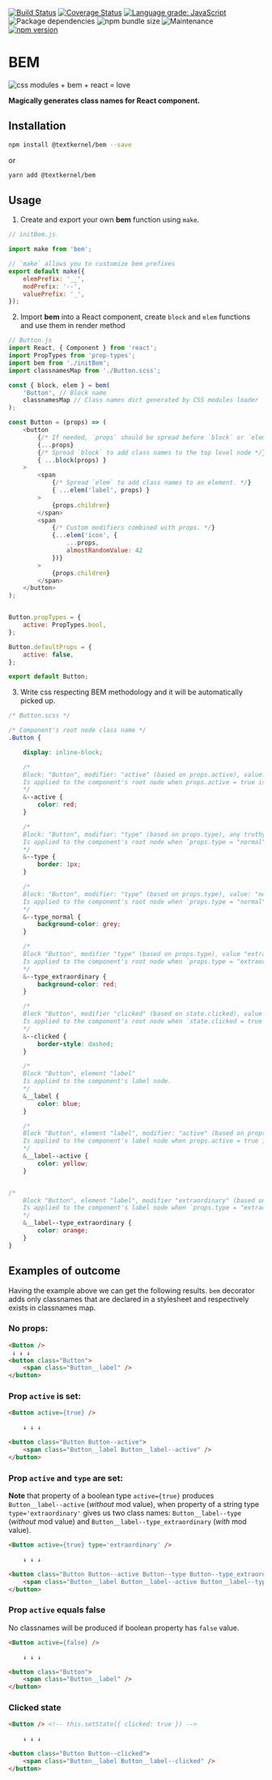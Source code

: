 [![Build Status](https://travis-ci.com/textkernel/bem.svg?branch=dev)](https://travis-ci.com/textkernel/bem)
[![Coverage Status](https://coveralls.io/repos/github/textkernel/bem/badge.svg?branch=dev)](https://coveralls.io/github/textkernel/bem?branch=dev)
[![Language grade: JavaScript](https://img.shields.io/lgtm/grade/javascript/g/textkernel/bem.svg?logo=lgtm&logoWidth=18)](https://lgtm.com/projects/g/textkernel/bem/context:javascript)
![Package dependencies](https://img.shields.io/david/textkernel/bem.svg?style=flat)
![npm bundle size](https://img.shields.io/bundlephobia/minzip/@textkernel/bem.svg)
![Maintenance](https://img.shields.io/maintenance/yes/2019.svg)
[![npm version](https://img.shields.io/npm/v/@textkernel/bem.svg)](https://www.npmjs.com/package/@textkernel/bem)

BEM
===

![css modules + bem + react = love](https://raw.githubusercontent.com/textkernel/bem/dev/docs/logo.svg?sanitize=true)

**Magically generates class names for React component.**

Installation
------------

```sh
npm install @textkernel/bem --save
```
or
```sh
yarn add @textkernel/bem
```


Usage
-----

1. Create and export your own **bem** function using `make`.

```js
// initBem.js

import make from 'bem';

// `make` allows you to customize bem prefixes
export default make({
    elemPrefix: '__',
    modPrefix: '--',
    valuePrefix: '_',
});
```

2. Import **bem** into a React component, create `block` and `elem` functions and use them in render method

```js
// Button.js
import React, { Component } from 'react';
import PropTypes from 'prop-types';
import bem from './initBem';
import classnamesMap from './Button.scss';

const { block, elem } = bem(
    'Button', // Block name
    classnamesMap // Class names dict generated by CSS modules loader
);

const Button = (props) => (
    <button
        {/* If needed, `props` should be spread before `block` or `elem in order to avoid className overwrite. */}
        {...props}
        {/* Spread `block` to add class names to the top level node */}
        { ...block(props) }
    >
        <span
            {/* Spread `elem` to add class names to an element. */}
            { ...elem('label', props) }
        >
            {props.children}
        </span>
        <span
            {/* Custom modifiers combined with props. */}
            {...elem('icon', {
                ...props,
                almostRandomValue: 42
            })}
        >
            {props.children}
        </span>
    </button>
);


Button.propTypes = {
    active: PropTypes.bool,
};

Button.defaultProps = {
    active: false,
};

export default Button;
```

3. Write css respecting BEM methodology and it will be automatically picked up.

```css
/* Button.scss */

/* Component's root node class name */
.Button {

    display: inline-block;

    /*
    Block: "Button", modifier: "active" (based on props.active), value: true.
    Is applied to the component's root node when props.active = true is set.
    */
    &--active {
        color: red;
    }

    /*
    Block: "Button", modifier: "type" (based on props.type), any truthy value.
    Is applied to the component's root node when `props.type = "normal"` is set.
    */
    &--type {
        border: 1px;
    }

    /*
    Block: "Button", modifier: "type" (based on props.type), value: "normal".
    Is applied to the component's root node when `props.type = "normal"` is set.
    */
    &--type_normal {
        background-color: grey;
    }

    /*
    Block "Button", modifier "type" (based on props.type), value "extraordinary".
    Is applied to the component's root node when `props.type = "extraordinary"` is set.
    */
    &--type_extraordinary {
        background-color: red;
    }

    /*
    Block "Button", modifier "clicked" (based on state.clicked), value true.
    Is applied to the component's root node when `state.clicked = true` is set.
    */
    &--clicked {
        border-style: dashed;
    }

    /*
    Block "Button", element "label"
    Is applied to the component's label node.
    */
    &__label {
        color: blue;
    }

    /*
    Block "Button", element "label", modifier: "active" (based on props.active), value: true.
    Is applied to the component's label node when props.active = true is set.
    */
    &__label--active {
        color: yellow;
    }


/*
    Block "Button", element "label", modifier "extraordinary" (based on props.type), value "extraordinary".
    Is applied to the component's label node when `props.type = "extraordinary"` is set.
    */
    &__label--type_extraordinary {
        color: orange;
    }
}
```

Examples of outcome
-------------------

Having the example above we can get the following results.
`bem` decorator adds only classnames that are declared in a stylesheet and
respectively exists in classnames map.

### No props:
```html
<Button />
 ↓ ↓ ↓
<button class="Button">
    <span class="Button__label" />
</button>
```

### Prop `active` is set:

```html
<Button active={true} />

    ↓ ↓ ↓

<button class="Button Button--active">
    <span class="Button__label Button__label--active" />
</button>
```

### Prop `active` and `type` are set:

**Note** that property of a boolean type `active={true}` produces `Button__label--active` (*without* mod value), when property of a string type `type='extraordinary'` gives us two class names: `Button__label--type` (*without* mod value) and `Button__label--type_extraordinary` (*with* mod value).

```html
<Button active={true} type='extraordinary' />

    ↓ ↓ ↓

<button class="Button Button--active Button--type Button--type_extraordinary">
    <span class="Button__label Button__label--active Button__label--type Button__label--type_extraordinary" />
</button>
```

### Prop `active` equals false

No classnames will be produced if boolean property has `false` value.
```html
<Button active={false} />

    ↓ ↓ ↓

<button class="Button">
    <span class="Button__label" />
</button>
```

### Clicked state
```html
<Button /> <!-- this.setState({ clicked: true }) -->

    ↓ ↓ ↓

<button class="Button Button--clicked">
    <span class="Button__label Button__label--clicked" />
</button>
```
